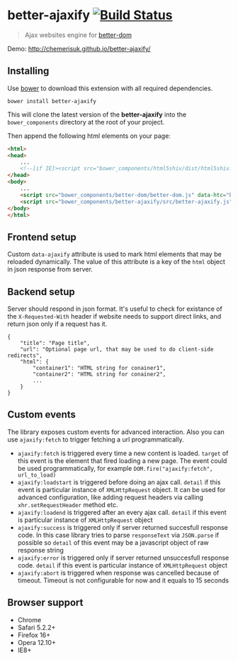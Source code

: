 better-ajaxify [![Build Status](https://api.travis-ci.org/chemerisuk/better-ajaxify.png?branch=master)](http://travis-ci.org/chemerisuk/better-ajaxify)
==============
> Ajax websites engine for [better-dom](https://github.com/chemerisuk/better-dom)

Demo: http://chemerisuk.github.io/better-ajaxify/

Installing
----------
Use [bower](http://bower.io/) to download this extension with all required dependencies.

    bower install better-ajaxify

This will clone the latest version of the __better-ajaxify__ into the `bower_components` directory at the root of your project.

Then append the following html elements on your page:

```html
<html>
<head>
    ...
    <!--[if IE]><script src="bower_components/html5shiv/dist/html5shiv.js"></script><![endif]-->
</head>
<body>
    ...
    <script src="bower_components/better-dom/better-dom.js" data-htc="bower_components/better-dom/better-dom.htc"></script>
    <script src="bower_components/better-ajaxify/src/better-ajaxify.js"></script>
</body>
</html>
```

Frontend setup
--------------
Custom `data-ajaxify` attribute is used to mark html elements that may be reloaded dynamically. The value of this attribute is a key of the `html` object in json response from server.

Backend setup
-------------
Server should respond in json format. It's useful to check for existance of the `X-Requested-With` header if website needs to support direct links, and return json only if a request has it.

    {
        "title": "Page title",
        "url": "Optional page url, that may be used to do client-side redirects",
        "html": {
            "container1": "HTML string for conainer1",
            "container2": "HTML string for conainer2",
            ...
        }
    }

Custom events
-------------
The library exposes custom events for advanced interaction. Also you can use `ajaxify:fetch` to trigger fetching a url programmatically.

* `ajaxify:fetch` is triggered every time a new content is loaded. `target` of this event is the element that fired loading a new page. The event could be used programmatically, for example `DOM.fire("ajaxify:fetch", url_to_load)`
* `ajaxify:loadstart` is triggered before doing an ajax call. `detail` if this event is particular instance of `XMLHttpRequest` object. It can be used for advanced configuration, like adding request headers via calling `xhr.setRequestHeader` method etc.
* `ajaxify:loadend` is triggered after an every ajax call. `detail` if this event is particular instance of `XMLHttpRequest` object
* `ajaxify:success` is triggered only if server returned succesfull response code. In this case library tries to parse `responseText` via `JSON.parse` if possible so `detail` of this event may be a javascript object of raw response string
* `ajaxify:error` is triggered only if server returned unsuccesfull response code. `detail` if this event is particular instance of `XMLHttpRequest` object
* `ajaxify:abort` is triggered when response was cancelled because of timeout. Timeout is not configurable for now and it equals to 15 seconds

Browser support
---------------
* Chrome
* Safari 5.2.2+
* Firefox 16+
* Opera 12.10+
* IE8+
